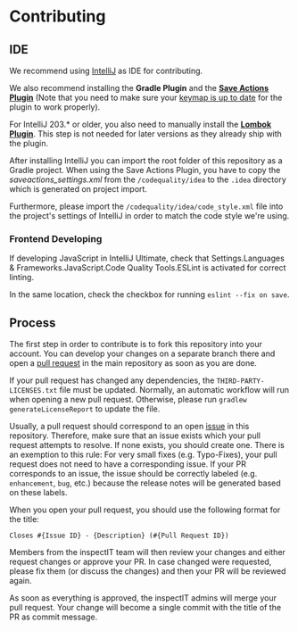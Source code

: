 # Contributing

## IDE

We recommend using [IntelliJ](https://www.jetbrains.com/idea/download/#section=windows) as IDE for contributing.

We also recommend installing the **Gradle Plugin** and the **[Save Actions Plugin](https://plugins.jetbrains.com/plugin/7642-save-actions)** (Note that you need to make sure your [keymap is up to date](https://youtrack.jetbrains.com/issue/IDEA-277194) for the plugin to work properly).

For IntelliJ 203.* or older, you also need to manually install the **[Lombok Plugin](https://plugins.jetbrains.com/plugin/6317-lombok-plugin)**. This step is not needed for later versions as they already ship with the plugin. 

After installing IntelliJ you can import the root folder of this repository as a Gradle project. 
When using the Save Actions Plugin, you have to copy the *saveactions_settings.xml* from the `/codequality/idea` to the  `.idea` directory which is generated on project import.

Furthermore, please import the `/codequality/idea/code_style.xml` file into the project's settings of IntelliJ in order to match the code style we're using.

### Frontend Developing

If developing JavaScript in IntelliJ Ultimate, check that Settings.Languages & Frameworks.JavaScript.Code Quality Tools.ESLint is activated for correct linting.

In the same location, check the checkbox for running `eslint --fix on save`.

## Process

The first step in order to contribute is to fork this repository into your account.
You can develop your changes on a separate branch there and open a [pull request](https://github.com/inspectIT/inspectit-ocelot/pulls)
in the main repository as soon as you are done.

If your pull request has changed any dependencies, the `THIRD-PARTY-LICENSES.txt` file must be updated.
Normally, an automatic workflow will run when opening a new pull request.
Otherwise, please run `gradlew generateLicenseReport` to update the file.

Usually, a pull request should correspond to an open [issue](https://github.com/inspectIT/inspectit-ocelot/issues) in this repository.
Therefore, make sure that an issue exists which your pull request attempts to resolve. If none exists, you should create one.
There is an exemption to this rule: For very small fixes (e.g. Typo-Fixes), your pull request does not need to have a corresponding issue.
If your PR corresponds to an issue, the issue should be correctly labeled (e.g. `enhancement`, `bug`, etc.) because the release notes will be generated based on these labels.

When you open your pull request, you should use the following format for the title:

`Closes #{Issue ID} - {Description} (#{Pull Request ID})`

Members from the inspectIT team will then review your changes and either request changes or approve your PR.
In case changed were requested, please fix them (or discuss the changes) and then your PR will be reviewed again.

As soon as everything is approved, the inspectIT admins will merge your pull request.
Your change will become a single commit with the title of the PR as commit message.
